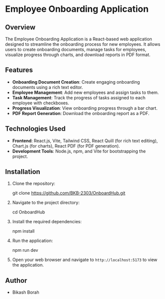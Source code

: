 # Employee Onboarding Application

## Overview

The Employee Onboarding Application is a React-based web application designed to streamline the onboarding process for new employees. It allows users to create onboarding documents, manage tasks for employees, visualize progress through charts, and download reports in PDF format.

## Features

- **Onboarding Document Creation**: Create engaging onboarding documents using a rich text editor.
- **Employee Management**: Add new employees and assign tasks to them.
- **Task Management**: Track the progress of tasks assigned to each employee with checkboxes.
- **Progress Visualization**: View onboarding progress through a bar chart.
- **PDF Report Generation**: Download the onboarding report as a PDF.

## Technologies Used

- **Frontend**: React.js, Vite, Tailwind CSS, React Quill (for rich text editing), Chart.js (for charts), React PDF (for PDF generation).
- **Development Tools**: Node.js, npm, and Vite for bootstrapping the project.

## Installation

1. Clone the repository:


   git clone https://github.com/BKB-2303/OnboardHub.git


2. Navigate to the project directory:

 
   cd OnboardHub
 

3. Install the required dependencies:


   npm install


4. Run the application:

  
   npm run dev
 

5. Open your web browser and navigate to `http://localhost:5173` to view the application.


## Author

- Bikash Borah


